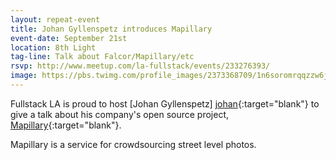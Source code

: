 ```yaml
---
layout: repeat-event
title: Johan Gyllenspetz introduces Mapillary
event-date: September 21st
location: 8th Light
tag-line: Talk about Falcor/Mapillary/etc
rsvp: http://www.meetup.com/la-fullstack/events/233276393/
image: https://pbs.twimg.com/profile_images/2373368709/1n6soromrqqzzw6jl9el_400x400.jpeg
---
```


Fullstack LA is proud to host [Johan Gyllenspetz]
[johan]{:target="blank"} to give a talk about his company's open source
project, [Mapillary]{:target="blank"}.

Mapillary is a service for crowdsourcing street level photos.

[johan]: https://twitter.com/gyllen
[Mapillary]: https://www.mapillary.com/
